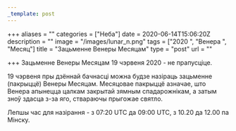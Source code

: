 ```yaml
---
_template: post
---
```





+++
aliases = ""
categories = ["Неба"]
date = 2020-06-14T15:06:20Z
description = ""
image = "/images/lunar_n.png"
tags = ["2020 ", "Венера ", "Месяц"]
title = "Зацьменне Венеры Месяцам"
type = "post"
url = ""

+++
Зацьменне Венеры Месяцам 19 чэрвеня 2020 - не прапусціце.  
  
19 чэрвеня пры дзённай бачнасці можна будзе назіраць зацьменне (пакрыццё) Венеры Месяцам. Месяцовае пакрыццё азначае, што Венера апынецца цалкам закрытай зямным спадарожнікам, а затым зноў здасца з-за яго, ствараючы прыгожае святло.  
  
Лепшы час для назірання - з 07:20 UTC да 09:00 UTC, з 10.20 да 12.00 па Мiнску.

